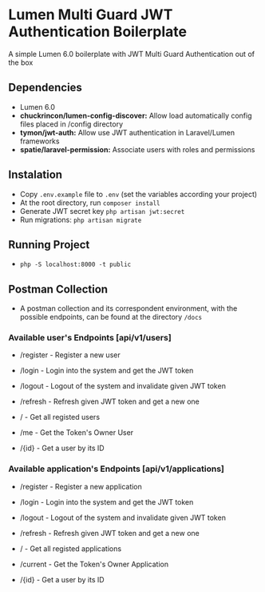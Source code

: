 # Lumen Multi Guard JWT Authentication Boilerplate

A simple Lumen 6.0 boilerplate with JWT Multi Guard Authentication out of the box

## Dependencies
* Lumen 6.0
* **chuckrincon/lumen-config-discover:** Allow load automatically config files placed in /config directory
* **tymon/jwt-auth:** Allow use JWT authentication in Laravel/Lumen frameworks
* **spatie/laravel-permission:** Associate users with roles and permissions

## Instalation
* Copy `.env.example` file to `.env` (set the variables according your project)  
* At the root directory, run ``` composer install ```
* Generate JWT secret key ``` php artisan jwt:secret ```
* Run migrations: ``` php artisan migrate ```

## Running Project

* ```php -S localhost:8000 -t public```

## Postman Collection

* A postman collection and its correspondent environment, with the possible endpoints, can be found at the directory `/docs`

### Available user's Endpoints [api/v1/users]
* /register - Register a new user
* /login - Login into the system and get the JWT token
* /logout - Logout of the system and invalidate given JWT token
* /refresh - Refresh given JWT token and get a new one

* / - Get all registed users
* /me - Get the Token's Owner User
* /{id} - Get a user by its ID

### Available application's Endpoints [api/v1/applications]
* /register - Register a new application
* /login - Login into the system and get the JWT token
* /logout - Logout of the system and invalidate given JWT token
* /refresh - Refresh given JWT token and get a new one

* / - Get all registed applications
* /current - Get the Token's Owner Application
* /{id} - Get a user by its ID
